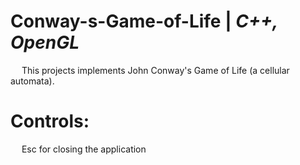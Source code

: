 # Conway-s-Game-of-Life | _C++, OpenGL_

&emsp; This projects implements John Conway's Game of Life (a cellular automata).

# Controls:

&emsp; Esc for closing the application

